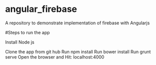 # angular_firebase
A repository to demonstrate implementation of firebase with Angularjs

#Steps to run the app

Install Node js

Clone the app from git hub
Run npm install
Run bower install
Run grunt serve
Open the browser and Hit: localhost:4000
